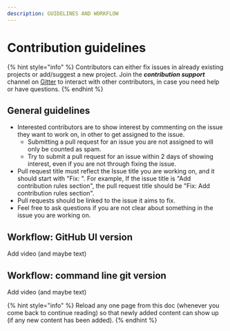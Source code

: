```yaml
---
description: GUIDELINES AND WORKFLOW
---
```


# Contribution guidelines

{% hint style="info" %}
Contributors can either fix issues in already existing projects or add/suggest a new project. Join the _**contribution support**_ channel on [Gitter](https://matrix.to/#/#code-collabo-foss-community:gitter.im) to interact with other contributors, in case you need help or have questions.
{% endhint %}

## General guidelines

* Interested contributors are to show interest by commenting on the issue they want to work on, in other to get assigned to the issue.&#x20;
  * Submitting a pull request for an issue you are not assigned to will only be counted as spam.
  * Try to submit a pull request for an issue within 2 days of showing interest, even if you are not through fixing the issue.
* Pull request title must reflect the Issue title you are working on, and it should start with "Fix: ". For example, If the issue title is "Add contribution rules section", the pull request title should be "Fix: Add contribution rules section".
* Pull requests should be linked to the issue it aims to fix.
* Feel free to ask questions if you are not clear about something in the issue you are working on.

## Workflow: GitHub UI version

Add video (and maybe text)

## Workflow: command line git version

Add video (and maybe text)

{% hint style="info" %}
Reload any one page from this doc (whenever you come back to continue reading) so that newly added content can show up (if any new content has been added).
{% endhint %}

